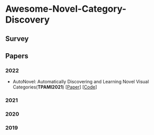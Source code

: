 # Awesome-Novel-Category-Discovery

## Survey

## Papers

### 2022
- <a name="todo"></a> AutoNovel: Automatically Discovering and Learning Novel Visual Categories(**TPAMI2021**) [[Paper](https://arxiv.org/abs/2106.15252)] [[Code](https://github.com/k-han/AutoNovel)]
### 2021

### 2020

### 2019
